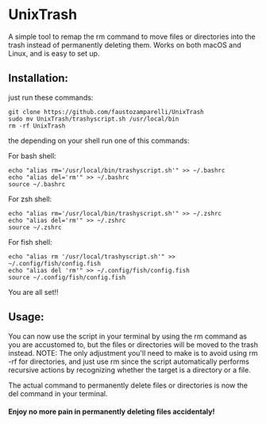 # UnixTrash
A simple tool to remap the rm command to move files or directories into the trash instead of permanently deleting them.
Works on both macOS and Linux, and is easy to set up.

## Installation:
just run these commands:
```shell
git clone https://github.com/faustozamparelli/UnixTrash
sudo mv UnixTrash/trashyscript.sh /usr/local/bin
rm -rf UnixTrash
```
the depending on your shell run one of this commands:

For bash shell:
```shell
echo "alias rm='/usr/local/bin/trashyscript.sh'" >> ~/.bashrc
echo "alias del='rm'" >> ~/.bashrc
source ~/.bashrc
```
For zsh shell:
```shell
echo "alias rm='/usr/local/bin/trashyscript.sh'" >> ~/.zshrc
echo "alias del='rm'" >> ~/.zshrc
source ~/.zshrc
```
For fish shell:
```shell
echo "alias rm '/usr/local/trashyscript.sh'" >> ~/.config/fish/config.fish
echo "alias del 'rm'" >> ~/.config/fish/config.fish
source ~/.config/fish/config.fish
```
You are all set!!

## Usage:
You can now use the script in your terminal by using the rm command as you are accustomed to, but the files or directories will be moved to the trash instead.
NOTE: The only adjustment you'll need to make is to avoid using rm -rf for directories, and just use rm since the script automatically performs recursive actions by recognizing whether the target is a directory or a file.

The actual command to permanently delete files or directories is now the del command in your terminal.

#### Enjoy no more pain in permanently deleting files accidentaly!










